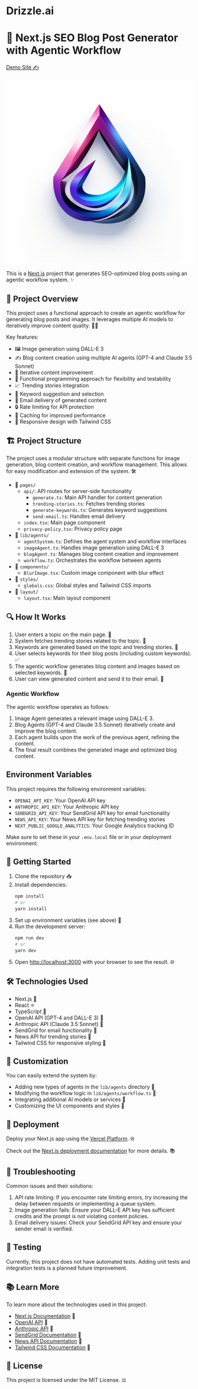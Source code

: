 # Drizzle.ai
# 🚀 Next.js SEO Blog Post Generator with Agentic Workflow

[Demo Site ✍️](https://thedrizzleai.com)

![Drizzle.ai Logo](public/randomlogo.png)

This is a [Next.js](https://nextjs.org/) project that generates SEO-optimized blog posts using an agentic workflow system. ✨

## 🌟 Project Overview

This project uses a functional approach to create an agentic workflow for generating blog posts and images. It leverages multiple AI models to iteratively improve content quality. 🤖💡

Key features:
- 🖼️ Image generation using DALL-E 3
- ✍️ Blog content creation using multiple AI agents (GPT-4 and Claude 3.5 Sonnet)
- 🔄 Iterative content improvement
- 🧩 Functional programming approach for flexibility and testability
- 📈 Trending stories integration
- 🔑 Keyword suggestion and selection
- 📧 Email delivery of generated content
- 🔒 Rate limiting for API protection
- 💾 Caching for improved performance
- 🎨 Responsive design with Tailwind CSS

## 🏗️ Project Structure

The project uses a modular structure with separate functions for image generation, blog content creation, and workflow management. This allows for easy modification and extension of the system. 🛠️

- 📁 `pages/`
  - `api/`: API routes for server-side functionality
    - `generate.ts`: Main API handler for content generation
    - `trending-stories.ts`: Fetches trending stories
    - `generate-keywords.ts`: Generates keyword suggestions
    - `send-email.ts`: Handles email delivery
  - `index.tsx`: Main page component
  - `privacy-policy.tsx`: Privacy policy page
- 📁 `lib/agents/`
  - `agentSystem.ts`: Defines the agent system and workflow interfaces
  - `imageAgent.ts`: Handles image generation using DALL-E 3
  - `blogAgent.ts`: Manages blog content creation and improvement
  - `workflow.ts`: Orchestrates the workflow between agents
- 📁 `components/`
  - `BlurImage.tsx`: Custom image component with blur effect
- 📁 `styles/`
  - `globals.css`: Global styles and Tailwind CSS imports
- 📁 `layout/`
  - `layout.tsx`: Main layout component

## 🔍 How It Works

1. User enters a topic on the main page. 📝
2. System fetches trending stories related to the topic. 📰
3. Keywords are generated based on the topic and trending stories. 🔑
4. User selects keywords for their blog posts (including custom keywords). ✅
5. The agentic workflow generates blog content and images based on selected keywords. 🤖
6. User can view generated content and send it to their email. 📨

### Agentic Workflow

The agentic workflow operates as follows:
1. Image Agent generates a relevant image using DALL-E 3.
2. Blog Agents (GPT-4 and Claude 3.5 Sonnet) iteratively create and improve the blog content.
3. Each agent builds upon the work of the previous agent, refining the content.
4. The final result combines the generated image and optimized blog content.

## Environment Variables

This project requires the following environment variables:

- `OPENAI_API_KEY`: Your OpenAI API key
- `ANTHROPIC_API_KEY`: Your Anthropic API key
- `SENDGRID_API_KEY`: Your SendGrid API key for email functionality
- `NEWS_API_KEY`: Your News API key for fetching trending stories
- `NEXT_PUBLIC_GOOGLE_ANALYTICS`: Your Google Analytics tracking ID

Make sure to set these in your `.env.local` file or in your deployment environment.

## 🚀 Getting Started

1. Clone the repository 📥
2. Install dependencies:
   ```bash
   npm install
   # or
   yarn install
   ```
3. Set up environment variables (see above) 🔐
4. Run the development server:
   ```bash
   npm run dev
   # or
   yarn dev
   ```
5. Open [http://localhost:3000](http://localhost:3000) with your browser to see the result. 🌐

## 🛠️ Technologies Used

- Next.js 🔧
- React ⚛️
- TypeScript 📘
- OpenAI API (GPT-4 and DALL-E 3) 🧠
- Anthropic API (Claude 3.5 Sonnet) 🤖
- SendGrid for email functionality 📧
- News API for trending stories 📰
- Tailwind CSS for responsive styling 🎨

## 🔧 Customization

You can easily extend the system by:
- Adding new types of agents in the `lib/agents` directory 🧩
- Modifying the workflow logic in `lib/agents/workflow.ts` 🔄
- Integrating additional AI models or services 🤖
- Customizing the UI components and styles 🎨

## 🚀 Deployment

Deploy your Next.js app using the [Vercel Platform](https://vercel.com/new?utm_medium=default-template&filter=next.js&utm_source=create-next-app&utm_campaign=create-next-app-readme). 🌐

Check out the [Next.js deployment documentation](https://nextjs.org/docs/deployment) for more details. 📚

## 🐛 Troubleshooting

Common issues and their solutions:

1. API rate limiting: If you encounter rate limiting errors, try increasing the delay between requests or implementing a queue system.
2. Image generation fails: Ensure your DALL-E API key has sufficient credits and the prompt is not violating content policies.
3. Email delivery issues: Check your SendGrid API key and ensure your sender email is verified.

## 🧪 Testing

Currently, this project does not have automated tests. Adding unit tests and integration tests is a planned future improvement.

## 📚 Learn More

To learn more about the technologies used in this project:

- [Next.js Documentation](https://nextjs.org/docs) 📘
- [OpenAI API](https://beta.openai.com/docs/) 🤖
- [Anthropic API](https://www.anthropic.com/product) 🧠
- [SendGrid Documentation](https://sendgrid.com/docs/) 📧
- [News API Documentation](https://newsapi.org/docs) 📰
- [Tailwind CSS Documentation](https://tailwindcss.com/docs) 🎨

## 📜 License

This project is licensed under the MIT License. ⚖️
